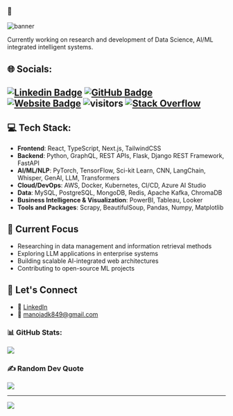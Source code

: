 ###  👋


![banner](https://manojadhikary.com.np/resource/intro-1.png)


Currently working on research and development of Data Science, AI/ML integrated intelligent systems.

## 🌐 Socials:
[![Linkedin Badge](https://img.shields.io/badge/-manojadhikari-blue?style=flat-square&logo=Linkedin&logoColor=white&link=https://www.linkedin.com/in/manoj-adk/)](https://www.linkedin.com/in/manoj-adk/)
[![GitHub Badge](https://img.shields.io/badge/-@jonamadk-%23181717?style=flat-square&logo=github)](https://github.com/jonamadk)
[![Website Badge](https://img.shields.io/website?color=0ab9e6&style=flat-square&up_message=manojadhikary.com.np&url=http%3A%2F%2Fadarshaacharya.com.np%2F)](http://manojadhikary.com.np)
![visitors](https://visitor-badge.laobi.icu/badge?page_id=jonamadk.jonamadk&title=Profile%20views) 
[![Stack Overflow](https://img.shields.io/badge/-Stackoverflow-FE7A16?logo=stack-overflow&logoColor=white)](https://stackoverflow.com/users/manoj-adhikari) 
---

## 💻 Tech Stack:

- **Frontend**: React, TypeScript, Next.js, TailwindCSS
- **Backend**: Python, GraphQL, REST APIs, Flask, Django REST Framework, FastAPI
- **AI/ML/NLP**: PyTorch, TensorFlow, Sci-kit Learn, CNN, LangChain, Whisper, GenAI, LLM, Transformers
- **Cloud/DevOps**: AWS, Docker, Kubernetes, CI/CD, Azure AI Studio
- **Data**: MySQL, PostgreSQL, MongoDB, Redis, Apache Kafka, ChromaDB
- **Business Intelligence & Visualization**: PowerBI, Tableau, Looker
- **Tools and Packages**: Scrapy, BeautifulSoup, Pandas, Numpy, Matplotlib 

## 🌱 Current Focus

- Researching in data management and information retrieval methods
- Exploring LLM applications in enterprise systems
- Building scalable AI-integrated web architectures
- Contributing to open-source ML projects


## 🤝 Let's Connect

- 💼 [LinkedIn](https://linkedin.com/in/manoj-adk)
- 📧 [manojadk849@gmail.com](mailto:manojadk849@gmail.com)


### 📊 GitHub Stats:
![](https://github-readme-stats.vercel.app/api?username=jonamadk&theme=dark&hide_border=false&include_all_commits=false&count_private=false)<br/>

### ✍️ Random Dev Quote
![](https://quotes-github-readme.vercel.app/api?type=horizontal&theme=radical)

---
[![](https://visitcount.itsvg.in/api?id=jonamadk&icon=0&color=0)](https://visitcount.itsvg.in)

<!-- Proudly created with GPRM ( https://gprm.itsvg.in ) -->
